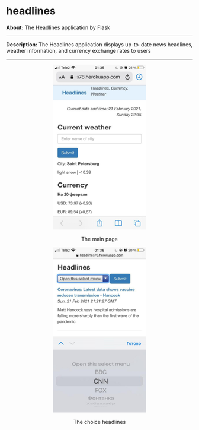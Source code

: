 # headlines

**About:** The Headlines application by Flask

<hr>

**Description:** The Headlines application displays up-to-date news headlines, weather information,
and currency exchange rates to users

<hr>

<p align="center">
  <img width = "250" src="screenshots/main_page.jpg"/>
<p align="center">The main page<p align="center">
</p>


<p align="center">
  <img width = "250" src="screenshots/choice_headlines.jpg"/>
<p align="center">The choice headlines<p align="center">
</p>
